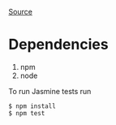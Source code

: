 
[Source](https://projecteuler.net/problem=22)

# Dependencies
1. npm
1. node

To run Jasmine tests run
```
$ npm install
$ npm test
```
